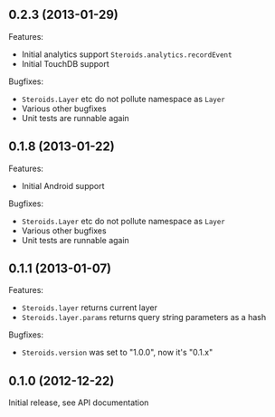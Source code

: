 ## 0.2.3 (2013-01-29)

Features:

  - Initial analytics support `Steroids.analytics.recordEvent`
  - Initial TouchDB support

Bugfixes:

  - `Steroids.Layer` etc do not pollute namespace as `Layer`
  - Various other bugfixes
  - Unit tests are runnable again


## 0.1.8 (2013-01-22)

Features:

  - Initial Android support

Bugfixes:

  - `Steroids.Layer` etc do not pollute namespace as `Layer`
  - Various other bugfixes
  - Unit tests are runnable again


## 0.1.1 (2013-01-07)

Features:

  - `Steroids.layer` returns current layer
  - `Steroids.layer.params` returns query string parameters as a hash

Bugfixes:

  - `Steroids.version` was set to "1.0.0", now it's "0.1.x"

## 0.1.0 (2012-12-22)

Initial release, see API documentation